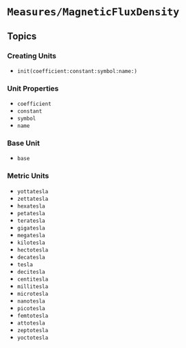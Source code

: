 # ``Measures/MagneticFluxDensity``

## Topics

### Creating Units

- ``init(coefficient:constant:symbol:name:)``

### Unit Properties

- ``coefficient``
- ``constant``
- ``symbol``
- ``name``

### Base Unit

- ``base``

### Metric Units

- ``yottatesla``
- ``zettatesla``
- ``hexatesla``
- ``petatesla``
- ``teratesla``
- ``gigatesla``
- ``megatesla``
- ``kilotesla``
- ``hectotesla``
- ``decatesla``
- ``tesla``
- ``decitesla``
- ``centitesla``
- ``millitesla``
- ``microtesla``
- ``nanotesla``
- ``picotesla``
- ``femtotesla``
- ``attotesla``
- ``zeptotesla``
- ``yoctotesla``
